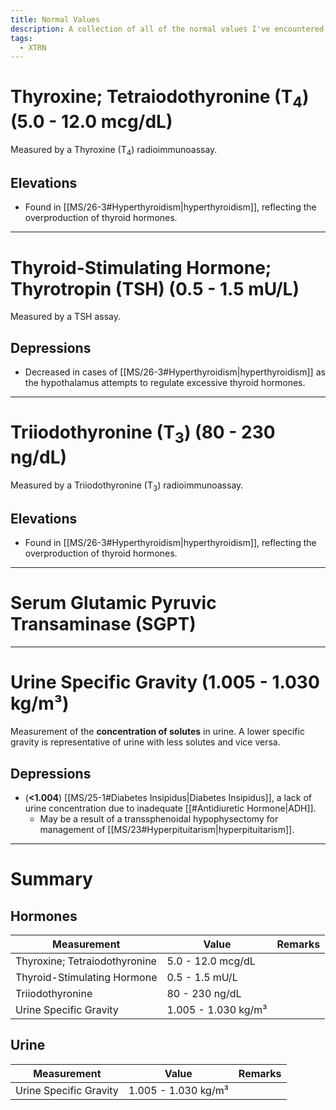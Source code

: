 ```yaml
---
title: Normal Values
description: A collection of all of the normal values I've encountered in my notes. Affectations and considerations for each are also listed if applicable.
tags:
  - XTRN
---
```

# Thyroxine; Tetraiodothyronine (T<sub>4</sub>) (5.0 - 12.0 mcg/dL)
Measured by a Thyroxine (T<sub>4</sub>) radioimmunoassay.
## Elevations
- Found in [[MS/26-3#Hyperthyroidism|hyperthyroidism]], reflecting the overproduction of thyroid hormones.
___
# Thyroid-Stimulating Hormone; Thyrotropin (TSH) (0.5 - 1.5 mU/L)
Measured by a TSH assay.
## Depressions
- Decreased in cases of [[MS/26-3#Hyperthyroidism|hyperthyroidism]] as the hypothalamus attempts to regulate excessive thyroid hormones.
___
# Triiodothyronine (T<sub>3</sub>) (80 - 230 ng/dL)
Measured by a Triiodothyronine (T<sub>3</sub>) radioimmunoassay.
## Elevations
- Found in [[MS/26-3#Hyperthyroidism|hyperthyroidism]], reflecting the overproduction of thyroid hormones.
___
# Serum Glutamic Pyruvic Transaminase (SGPT)
___

# Urine Specific Gravity (1.005 - 1.030 kg/m³)
Measurement of the **concentration of solutes** in urine. A lower specific gravity is representative of urine with less solutes and vice versa.
## Depressions
- (**<1.004**) [[MS/25-1#Diabetes Insipidus|Diabetes Insipidus]], a lack of urine concentration due to inadequate [[#Antidiuretic Hormone|ADH]].
	- May be a result of a transsphenoidal hypophysectomy for management of [[MS/23#Hyperpituitarism|hyperpituitarism]].
___
# Summary

## Hormones

| Measurement                   | Value               | Remarks |
| ----------------------------- | ------------------- | ------- |
| Thyroxine; Tetraiodothyronine | 5.0 - 12.0 mcg/dL   |         |
| Thyroid-Stimulating Hormone   | 0.5 - 1.5 mU/L      |         |
| Triiodothyronine              | 80 - 230 ng/dL      |         |
| Urine Specific Gravity        | 1.005 - 1.030 kg/m³ |         |
## Urine

| Measurement                   | Value               | Remarks |
| ----------------------------- | ------------------- | ------- |
| Urine Specific Gravity        | 1.005 - 1.030 kg/m³ |         |
## 